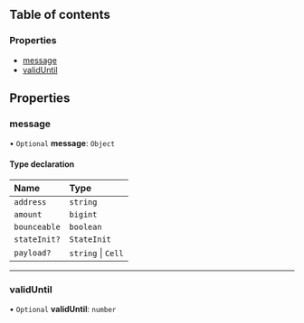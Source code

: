 ## Table of contents

### Properties

- [message](ton_src.UnsignedTx.md#message)
- [validUntil](ton_src.UnsignedTx.md#validuntil)

## Properties

### message

• `Optional` **message**: `Object`

#### Type declaration

| Name | Type |
| :------ | :------ |
| `address` | `string` |
| `amount` | `bigint` |
| `bounceable` | `boolean` |
| `stateInit?` | `StateInit` |
| `payload?` | `string` \| `Cell` |

___

### validUntil

• `Optional` **validUntil**: `number`
